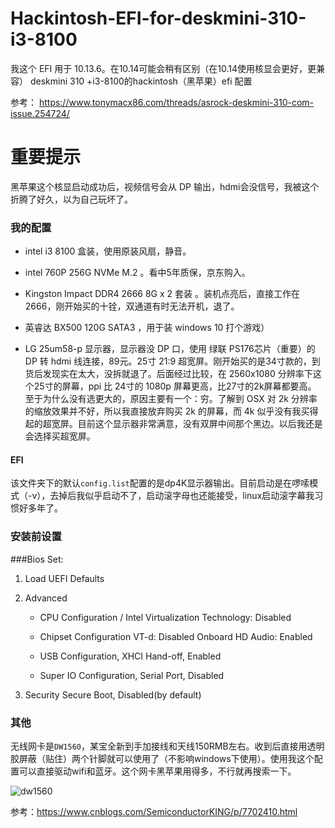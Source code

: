 # Hackintosh-EFI-for-deskmini-310-i3-8100

我这个 EFI 用于 10.13.6。在10.14可能会稍有区别（在10.14使用核显会更好，更兼容）
deskmini 310 +i3-8100的hackintosh（黑苹果）efi 配置

参考： https://www.tonymacx86.com/threads/asrock-deskmini-310-com-issue.254724/

# **重要提示**

黑苹果这个核显启动成功后，视频信号会从 DP 输出，hdmi会没信号，我被这个折腾了好久，以为自己玩坏了。



### 我的配置

- intel  i3 8100 盒装，使用原装风扇，静音。

- intel 760P 256G NVMe M.2 。看中5年质保，京东购入。

- Kingston Impact DDR4 2666 8G x 2 套装 。装机点亮后，直接工作在 2666，刚开始买的十铨，双通道有时无法开机，退了。

- 英睿达 BX500  120G SATA3 ，用于装 windows 10 打个游戏）

- LG 25um58-p 显示器，显示器没 DP 口，使用 绿联  PS176芯片（重要）的DP 转 hdmi 线连接，89元。25寸 21:9 超宽屏。刚开始买的是34寸款的，到货后发现实在太大，没拆就退了。后面经过比较，在 2560x1080 分辨率下这个25寸的屏幕，ppi 比 24寸的 1080p 屏幕更高，比27寸的2k屏幕都要高。 至于为什么没有选更大的，原因主要有一个：穷。了解到 OSX 对 2k 分辨率的缩放效果并不好，所以我直接放弃购买 2k 的屏幕，而 4k 似乎没有我买得起的超宽屏。目前这个显示器非常满意，没有双屏中间那个黑边。以后我还是会选择买超宽屏。

#### EFI
该文件夹下的默认`config.list`配置的是dp4K显示器输出。目前启动是在啰嗦模式（-v），去掉后我似乎启动不了，启动滚字母也还能接受，linux启动滚字幕我习惯好多年了。

### 安装前设置
###Bios Set:
1. Load UEFI Defaults

2. Advanced
    - CPU Configuration / Intel Virtualization Technology: Disabled
    - Chipset Configuration
        VT-d: Disabled
        Onboard HD Audio: Enabled

    - USB Configuration, XHCI Hand-off, Enabled
    - Super IO Configuration, Serial Port, Disabled

3. Security
Secure Boot, Disabled(by default)

### 其他
无线网卡是`DW1560`，某宝全新到手加接线和天线150RMB左右。收到后直接用透明胶屏蔽（贴住）两个针脚就可以使用了（不影响windows下使用）。使用我这个配置可以直接驱动wifi和蓝牙。这个网卡黑苹果用得多，不行就再搜索一下。

![dw1560](DW1560.png)

参考：https://www.cnblogs.com/SemiconductorKING/p/7702410.html
